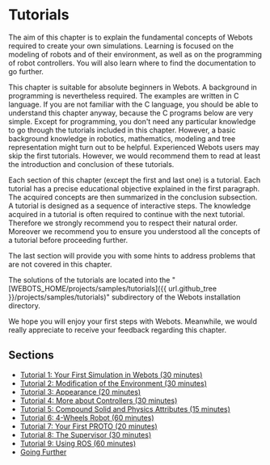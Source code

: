 # Tutorials

The aim of this chapter is to explain the fundamental concepts of Webots required to create your own simulations.
Learning is focused on the modeling of robots and of their environment, as well as on the programming of robot controllers.
You will also learn where to find the documentation to go further.

This chapter is suitable for absolute beginners in Webots.
A background in programming is nevertheless required.
The examples are written in C language.
If you are not familiar with the C language, you should be able to understand this chapter anyway, because the C programs below are very simple.
Except for programming, you don't need any particular knowledge to go through the tutorials included in this chapter.
However, a basic background knowledge in robotics, mathematics, modeling and tree representation might turn out to be helpful.
Experienced Webots users may skip the first tutorials.
However, we would recommend them to read at least the introduction and conclusion of these tutorials.

Each section of this chapter (except the first and last one) is a tutorial.
Each tutorial has a precise educational objective explained in the first paragraph.
The acquired concepts are then summarized in the conclusion subsection.
A tutorial is designed as a sequence of interactive steps.
The knowledge acquired in a tutorial is often required to continue with the next tutorial.
Therefore we strongly recommend you to respect their natural order.
Moreover we recommend you to ensure you understood all the concepts of a tutorial before proceeding further.

The last section will provide you with some hints to address problems that are not covered in this chapter.

The solutions of the tutorials are located into the "[WEBOTS\_HOME/projects/samples/tutorials]({{ url.github_tree }}/projects/samples/tutorials)" subdirectory of the Webots installation directory.

We hope you will enjoy your first steps with Webots.
Meanwhile, we would really appreciate to receive your feedback regarding this chapter.

## Sections

- [Tutorial 1: Your First Simulation in Webots (30 minutes)](tutorial-1-your-first-simulation-in-webots.md)
- [Tutorial 2: Modification of the Environment (30 minutes)](tutorial-2-modification-of-the-environment.md)
- [Tutorial 3: Appearance (20 minutes)](tutorial-3-appearance.md)
- [Tutorial 4: More about Controllers (30 minutes)](tutorial-4-more-about-controllers.md)
- [Tutorial 5: Compound Solid and Physics Attributes (15 minutes)](tutorial-5-compound-solid-and-physics-attributes.md)
- [Tutorial 6: 4-Wheels Robot (60 minutes)](tutorial-6-4-wheels-robot.md)
- [Tutorial 7: Your First PROTO (20 minutes)](tutorial-7-your-first-proto.md)
- [Tutorial 8: The Supervisor (30 minutes)](tutorial-8-the-supervisor.md)
- [Tutorial 9: Using ROS (60 minutes)](tutorial-9-using-ros.md)
- [Going Further](going-further.md)
